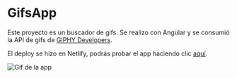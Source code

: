 # GifsApp

Este proyecto es un buscador de gifs. Se realizo con Angular y se consumió la API de gifs de [GIPHY Developers](https://developers.giphy.com/).

El deploy se hizo en Netlify, podrás probar el app haciendo clic [aquí](https://gifsapp-diegosimonelli.netlify.app/).

![Gif de la app](gift-app.gif)
